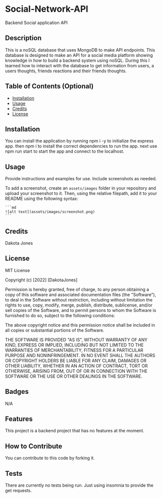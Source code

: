 # Social-Network-API

Backend Social application API

## Description

This is a noSQL database that uses MongoDB to make API endpoints. This database is designed to make an API for a social media platform showing knowledge in how to build a backend system using noSQL. During this I learned how to interact with the database to get information from users, a users thoughts, friends reactions and their friends thoughts.

## Table of Contents (Optional)

- [Installation](#installation)
- [Usage](#usage)
- [Credits](#credits)
- [License](#license)

## Installation

You can install the application by running npm i -y to initialize the express app.
then npm i to install the correct dependencies to run the app.
next use npm run start to start the app and connect to the localhost.

## Usage

Provide instructions and examples for use. Include screenshots as needed.

To add a screenshot, create an `assets/images` folder in your repository and upload your screenshot to it. Then, using the relative filepath, add it to your README using the following syntax:

    ```md
    ![alt text](assets/images/screenshot.png)
    ```

## Credits

Dakota Jones

## License

MIT License

Copyright (c) [2022] [DakotaJones]

Permission is hereby granted, free of charge, to any person obtaining a copy
of this software and associated documentation files (the "Software"), to deal
in the Software without restriction, including without limitation the rights
to use, copy, modify, merge, publish, distribute, sublicense, and/or sell
copies of the Software, and to permit persons to whom the Software is
furnished to do so, subject to the following conditions:

The above copyright notice and this permission notice shall be included in all
copies or substantial portions of the Software.

THE SOFTWARE IS PROVIDED "AS IS", WITHOUT WARRANTY OF ANY KIND, EXPRESS OR
IMPLIED, INCLUDING BUT NOT LIMITED TO THE WARRANTIES OF MERCHANTABILITY,
FITNESS FOR A PARTICULAR PURPOSE AND NONINFRINGEMENT. IN NO EVENT SHALL THE
AUTHORS OR COPYRIGHT HOLDERS BE LIABLE FOR ANY CLAIM, DAMAGES OR OTHER
LIABILITY, WHETHER IN AN ACTION OF CONTRACT, TORT OR OTHERWISE, ARISING FROM,
OUT OF OR IN CONNECTION WITH THE SOFTWARE OR THE USE OR OTHER DEALINGS IN THE
SOFTWARE.

## Badges

N/A

## Features

This project is a backend project that has no features at the moment.

## How to Contribute

You can contribute to this code by forking it.

## Tests

There are currently no tests being run. Just using insomnia to provide the get requests.
